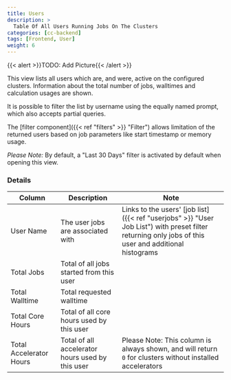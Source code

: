```yaml
---
title: Users
description: >
  Table Of All Users Running Jobs On The Clusters
categories: [cc-backend]
tags: [Frontend, User]
weight: 6
---
```


{{< alert >}}TODO: Add Picture{{< /alert >}}

This view lists all users which are, and were, active on the configured clusters. Information about the total number of jobs, walltimes and calculation usages are shown.

It is possible to filter the list by username using the equally named prompt, which also accepts partial queries.

The [filter component]({{< ref "filters" >}} "Filter") allows limitation of the returned users based on job parameters like start timestamp or memory usage.

*Please Note:* By default, a "Last 30 Days" filter is activated by default when opening this view.

### Details

|Column|Description|Note|
|-----|-----------|----|
|User Name|The user jobs are associated with|Links to the users' [job list]({{< ref "userjobs" >}} "User Job List") with preset filter returning only jobs of this user and additional histograms|
|Total Jobs|Total of all jobs started from this user||
|Total Walltime|Total requested walltime||
|Total Core Hours|Total of all core hours used by this user||
|Total Accelerator Hours|Total of all accelerator hours used by this user|Please Note: This column is always shown, and will return `0` for clusters without installed accelerators|
